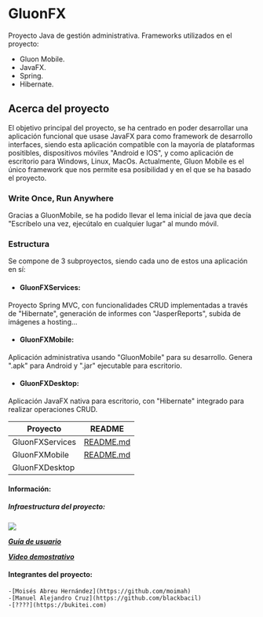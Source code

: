 # GluonFX

Proyecto Java de gestión administrativa. Frameworks utilizados en el proyecto: 

  - Gluon Mobile.
  - JavaFX.
  - Spring.
  - Hibernate.

## Acerca del proyecto

El objetivo principal del proyecto, se ha centrado en poder desarrollar una aplicación funcional que usase JavaFX para como framework de desarrollo interfaces, siendo esta aplicación compatible con la mayoría de plataformas positibles,  dispositivos móviles "Android e IOS", y como aplicación de escritorio para Windows, Linux, MacOs.  Actualmente, Gluon Mobile es el único framework que nos permite esa posibilidad y en el que se ha basado el proyecto. 

###  Write Once, Run Anywhere 

Gracias a GluonMobile, se ha podido llevar el lema inicial de java que decía "Escríbelo una vez, ejecútalo en cualquier lugar" al mundo móvil. 

###  Estructura

Se compone de 3 subproyectos, siendo cada uno de estos una aplicación en sí: 

- ####  GluonFXServices: 
Proyecto Spring MVC, con funcionalidades CRUD implementadas a través de "Hibernate", generación de informes con "JasperReports", subida de imágenes a hosting...

- #### GluonFXMobile: 
Aplicación administrativa usando "GluonMobile" para su desarrollo. Genera ".apk"  para Android y ".jar" ejecutable para escritorio. 

- #### GluonFXDesktop: 
Aplicación JavaFX nativa para escritorio, con "Hibernate" integrado para realizar operaciones CRUD.


| Proyecto        | README                                                       |
| --------------- | ------------------------------------------------------------ |
| GluonFXServices | [README.md](https://github.com/dam-dad/GluonFX/blob/master/GluonFXMobile/README.md) |
| GluonFXMobile   | [README.md](https://github.com/dam-dad/GluonFX/blob/master/ServicesGluonFX/README.md) |
| GluonFXDesktop  |                                                              |

####  Información:

##### ***Infraestructura del proyecto:***

![](https://i.imgur.com/rwity11.png)



***[Guía de usuario](https://www.moimah.com/gluonfx/help.htm)***

***[Video demostrativo](https://drive.google.com/file/d/1N-r2v404qMUoTKJ7auYI3KDwAvFQm5Ie/view?usp=sharing)***



#### **Integrantes del proyecto:** 

```
-[Moisés Abreu Hernández](https://github.com/moimah)
-[Manuel Alejandro Cruz](https://github.com/blackbacil)
-[????](https://bukitei.com)

```